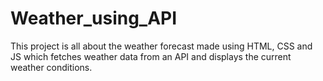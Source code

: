 # Weather_using_API
This project is all about the weather forecast made using HTML, CSS and JS which fetches weather data from an API and displays the current weather conditions.

